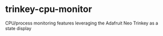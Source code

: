 # trinkey-cpu-monitor
CPU/process monitoring features leveraging the Adafruit Neo Trinkey as a state display

